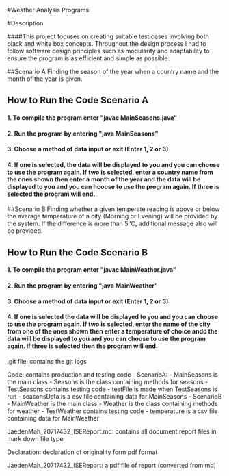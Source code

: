 #Weather Analysis Programs

#Description

####This project focuses on creating suitable test cases involving both black and white box concepts.
Throughout the design process I had to follow software design principles such as modularity and adaptability to 
ensure the program is as efficient and simple as possible.

##Scenario A
Finding the season of the year when a country name and the month of the year is given.

## How to Run the Code Scenario A
#### 1. To compile the program enter "javac MainSeasons.java"
#### 2. Run the program by entering "java MainSeasons"
#### 3. Choose a method of data input or exit (Enter 1, 2 or 3)
#### 4. If one is selected, the data will be displayed to you and you can choose to use the program again. If two is selected, enter a country name from the ones shown then enter a month of the year and the data will be displayed to you and you can hcoose to use the program again. If three is selected the program will end.

##Scenario B 
Finding whether a given temperate reading is above or below the average temperature of a
city (Morning or Evening) will be provided by the system. If the difference is more than 5⁰C,
additional message also will be provided.

## How to Run the Code Scenario B
#### 1. To compile the program enter "javac MainWeather.java"
#### 2. Run the program by entering "java MainWeather"
#### 3. Choose a method of data input or exit (Enter 1, 2 or 3)
#### 4. If one is selected the data will be displayed to you and you can choose to use the program again. If two is selected, enter the name of the city from one of the ones shown then enter a temperature of choice andd the data will be displayed to you and you can choose to use the program again. If three is selected then the program will end.






.git file: contains the git logs 

Code: contains production and testing code
	- ScenarioA:
		- MainSeasons is the main class
		- Seasons is the class containing methods for seasons
		- TestSeasons contains testing code
		- testFile is made when TestSeasons is run
		- seasonsData is a csv file containing data for MainSeasons
	- ScenarioB
		- MainWeather is the main class
		- Weather is the class containing methods for weather
		- TestWeather contains testing code
		- temperature is a csv file containing data for MainWeather

JaedenMah_20717432_ISEReport.md: contains all document report files in mark down file type

Declaration: declaration of originality form pdf format

JaedenMah_20717432_ISEReport: a pdf file of report (converted from md)
